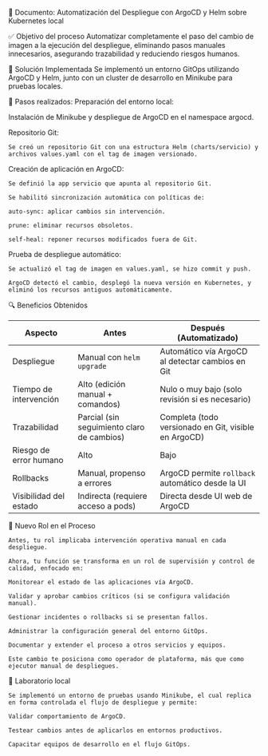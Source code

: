 🧾 Documento: Automatización del Despliegue con ArgoCD y Helm sobre Kubernetes local

✅ Objetivo del proceso
Automatizar completamente el paso del cambio de imagen a la ejecución del despliegue, eliminando pasos manuales innecesarios, asegurando trazabilidad y reduciendo riesgos humanos.

🔹 Solución Implementada
Se implementó un entorno GitOps utilizando ArgoCD y Helm, junto con un cluster de desarrollo en Minikube para pruebas locales.

🔧 Pasos realizados:
Preparación del entorno local:

Instalación de Minikube y despliegue de ArgoCD en el namespace argocd.

Repositorio Git:

    Se creó un repositorio Git con una estructura Helm (charts/servicio) y archivos values.yaml con el tag de imagen versionado.

Creación de aplicación en ArgoCD:

    Se definió la app servicio que apunta al repositorio Git.

    Se habilitó sincronización automática con políticas de:

    auto-sync: aplicar cambios sin intervención.

    prune: eliminar recursos obsoletos.

    self-heal: reponer recursos modificados fuera de Git.

Prueba de despliegue automático:

    Se actualizó el tag de imagen en values.yaml, se hizo commit y push.

    ArgoCD detectó el cambio, desplegó la nueva versión en Kubernetes, y eliminó los recursos antiguos automáticamente.

🔍 Beneficios Obtenidos

| Aspecto                | Antes                                      | Después (Automatizado)                               |
| ---------------------- | ------------------------------------------ | ---------------------------------------------------- |
| Despliegue             | Manual con `helm upgrade`                  | Automático vía ArgoCD al detectar cambios en Git     |
| Tiempo de intervención | Alto (edición manual + comandos)           | Nulo o muy bajo (solo revisión si es necesario)      |
| Trazabilidad           | Parcial (sin seguimiento claro de cambios) | Completa (todo versionado en Git, visible en ArgoCD) |
| Riesgo de error humano | Alto                                       | Bajo                                                 |
| Rollbacks              | Manual, propenso a errores                 | ArgoCD permite `rollback` automático desde la UI     |
| Visibilidad del estado | Indirecta (requiere acceso a pods)         | Directa desde UI web de ArgoCD                       |

👤 Nuevo Rol en el Proceso

    Antes, tu rol implicaba intervención operativa manual en cada despliegue.

    Ahora, tu función se transforma en un rol de supervisión y control de calidad, enfocado en:

    Monitorear el estado de las aplicaciones vía ArgoCD.

    Validar y aprobar cambios críticos (si se configura validación manual).

    Gestionar incidentes o rollbacks si se presentan fallos.

    Administrar la configuración general del entorno GitOps.

    Documentar y extender el proceso a otros servicios y equipos.

    Este cambio te posiciona como operador de plataforma, más que como ejecutor manual de despliegues.

🧪 Laboratorio local

    Se implementó un entorno de pruebas usando Minikube, el cual replica en forma controlada el flujo de despliegue y permite:

    Validar comportamiento de ArgoCD.

    Testear cambios antes de aplicarlos en entornos productivos.

    Capacitar equipos de desarrollo en el flujo GitOps.